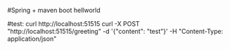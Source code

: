 #Spring + maven boot hellworld

#test:
    curl http://localhost:51515
    curl -X POST "http://localhost:51515/greeting" -d '{"content": "test"}' -H "Content-Type: application/json"